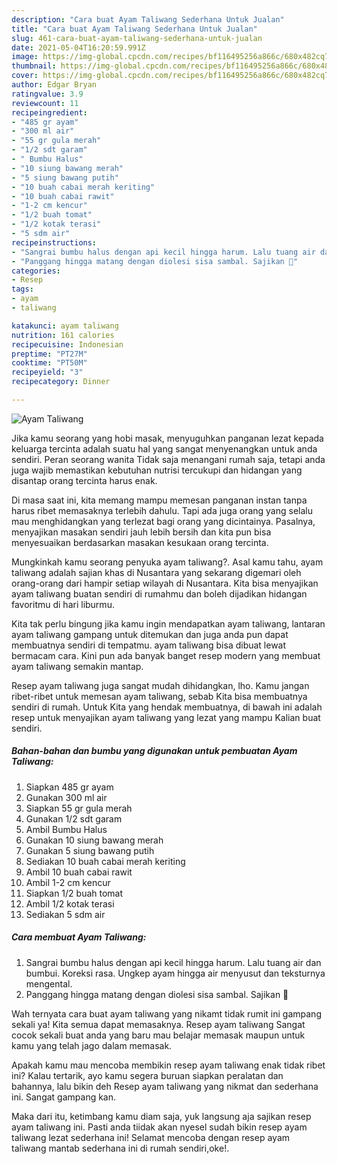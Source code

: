 ```yaml
---
description: "Cara buat Ayam Taliwang Sederhana Untuk Jualan"
title: "Cara buat Ayam Taliwang Sederhana Untuk Jualan"
slug: 461-cara-buat-ayam-taliwang-sederhana-untuk-jualan
date: 2021-05-04T16:20:59.991Z
image: https://img-global.cpcdn.com/recipes/bf116495256a866c/680x482cq70/ayam-taliwang-foto-resep-utama.jpg
thumbnail: https://img-global.cpcdn.com/recipes/bf116495256a866c/680x482cq70/ayam-taliwang-foto-resep-utama.jpg
cover: https://img-global.cpcdn.com/recipes/bf116495256a866c/680x482cq70/ayam-taliwang-foto-resep-utama.jpg
author: Edgar Bryan
ratingvalue: 3.9
reviewcount: 11
recipeingredient:
- "485 gr ayam"
- "300 ml air"
- "55 gr gula merah"
- "1/2 sdt garam"
- " Bumbu Halus"
- "10 siung bawang merah"
- "5 siung bawang putih"
- "10 buah cabai merah keriting"
- "10 buah cabai rawit"
- "1-2 cm kencur"
- "1/2 buah tomat"
- "1/2 kotak terasi"
- "5 sdm air"
recipeinstructions:
- "Sangrai bumbu halus dengan api kecil hingga harum. Lalu tuang air dan bumbui. Koreksi rasa. Ungkep ayam hingga air menyusut dan teksturnya mengental."
- "Panggang hingga matang dengan diolesi sisa sambal. Sajikan 🤤"
categories:
- Resep
tags:
- ayam
- taliwang

katakunci: ayam taliwang 
nutrition: 161 calories
recipecuisine: Indonesian
preptime: "PT27M"
cooktime: "PT50M"
recipeyield: "3"
recipecategory: Dinner

---
```



![Ayam Taliwang](https://img-global.cpcdn.com/recipes/bf116495256a866c/680x482cq70/ayam-taliwang-foto-resep-utama.jpg)

Jika kamu seorang yang hobi masak, menyuguhkan panganan lezat kepada keluarga tercinta adalah suatu hal yang sangat menyenangkan untuk anda sendiri. Peran seorang  wanita Tidak saja menangani rumah saja, tetapi anda juga wajib memastikan kebutuhan nutrisi tercukupi dan hidangan yang disantap orang tercinta harus enak.

Di masa  saat ini, kita memang mampu memesan panganan instan tanpa harus ribet memasaknya terlebih dahulu. Tapi ada juga orang yang selalu mau menghidangkan yang terlezat bagi orang yang dicintainya. Pasalnya, menyajikan masakan sendiri jauh lebih bersih dan kita pun bisa menyesuaikan berdasarkan masakan kesukaan orang tercinta. 



Mungkinkah kamu seorang penyuka ayam taliwang?. Asal kamu tahu, ayam taliwang adalah sajian khas di Nusantara yang sekarang digemari oleh orang-orang dari hampir setiap wilayah di Nusantara. Kita bisa menyajikan ayam taliwang buatan sendiri di rumahmu dan boleh dijadikan hidangan favoritmu di hari liburmu.

Kita tak perlu bingung jika kamu ingin mendapatkan ayam taliwang, lantaran ayam taliwang gampang untuk ditemukan dan juga anda pun dapat membuatnya sendiri di tempatmu. ayam taliwang bisa dibuat lewat bermacam cara. Kini pun ada banyak banget resep modern yang membuat ayam taliwang semakin mantap.

Resep ayam taliwang juga sangat mudah dihidangkan, lho. Kamu jangan ribet-ribet untuk memesan ayam taliwang, sebab Kita bisa membuatnya sendiri di rumah. Untuk Kita yang hendak membuatnya, di bawah ini adalah resep untuk menyajikan ayam taliwang yang lezat yang mampu Kalian buat sendiri.

<!--inarticleads1-->

##### Bahan-bahan dan bumbu yang digunakan untuk pembuatan Ayam Taliwang:

1. Siapkan 485 gr ayam
1. Gunakan 300 ml air
1. Siapkan 55 gr gula merah
1. Gunakan 1/2 sdt garam
1. Ambil  Bumbu Halus
1. Gunakan 10 siung bawang merah
1. Gunakan 5 siung bawang putih
1. Sediakan 10 buah cabai merah keriting
1. Ambil 10 buah cabai rawit
1. Ambil 1-2 cm kencur
1. Siapkan 1/2 buah tomat
1. Ambil 1/2 kotak terasi
1. Sediakan 5 sdm air




<!--inarticleads2-->

##### Cara membuat Ayam Taliwang:

1. Sangrai bumbu halus dengan api kecil hingga harum. Lalu tuang air dan bumbui. Koreksi rasa. Ungkep ayam hingga air menyusut dan teksturnya mengental.
1. Panggang hingga matang dengan diolesi sisa sambal. Sajikan 🤤




Wah ternyata cara buat ayam taliwang yang nikamt tidak rumit ini gampang sekali ya! Kita semua dapat memasaknya. Resep ayam taliwang Sangat cocok sekali buat anda yang baru mau belajar memasak maupun untuk kamu yang telah jago dalam memasak.

Apakah kamu mau mencoba membikin resep ayam taliwang enak tidak ribet ini? Kalau tertarik, ayo kamu segera buruan siapkan peralatan dan bahannya, lalu bikin deh Resep ayam taliwang yang nikmat dan sederhana ini. Sangat gampang kan. 

Maka dari itu, ketimbang kamu diam saja, yuk langsung aja sajikan resep ayam taliwang ini. Pasti anda tiidak akan nyesel sudah bikin resep ayam taliwang lezat sederhana ini! Selamat mencoba dengan resep ayam taliwang mantab sederhana ini di rumah sendiri,oke!.

